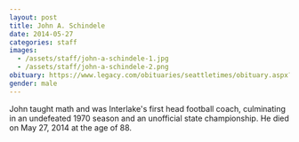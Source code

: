 ```yaml
---
layout: post
title: John A. Schindele
date: 2014-05-27
categories: staff
images:
  - /assets/staff/john-a-schindele-1.jpg
  - /assets/staff/john-a-schindele-2.png
obituary: https://www.legacy.com/obituaries/seattletimes/obituary.aspx?n=John-Schindele&pid=171187024
gender: male
---
```

John taught math and was Interlake's first head football coach, culminating in an undefeated 1970 season and an unofficial state championship. He died on May 27, 2014 at the age of 88.
